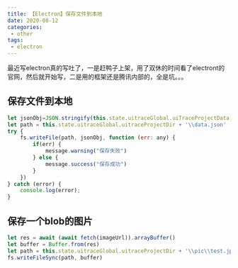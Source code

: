 ```yaml
---
title: 【Electron】保存文件到本地
date: 2020-08-12
categories:
 - other
tags:
 - electron
---
```

最近写electron真的写吐了，一是赶鸭子上架，用了双休的时间看了electront的官网，然后就开始写，二是用的框架还是腾讯内部的，全是坑。。。
## 保存文件到本地
```js
let jsonObj=JSON.stringify(this.state.uitraceGlobal.uiTraceProjectData);
let path = this.state.uitraceGlobal.uitraceProjectDir + '\\data.json'
try {
    fs.writeFile(path, jsonObj, function (err: any) {
        if(err) {
            message.warning("保存失败")
        } else {
            message.success("保存成功")
        }
    })
} catch (error) {
    console.log(error);
}
```
## 保存一个blob的图片
```js
let res = await (await fetch(imageUrl)).arrayBuffer()
let buffer = Buffer.from(res)
let path = this.state.uitraceGlobal.uitraceProjectDir + '\\pic\\test.jpg'
fs.writeFileSync(path, buffer)
```